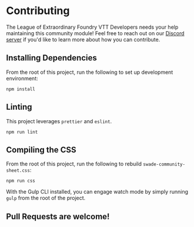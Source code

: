 # Contributing

The League of Extraordinary Foundry VTT Developers needs your help maintaining this community module! Feel free to reach out on our [Discord server](https://discord.gg/W4jxqrJtAT) if you'd like to learn more about how you can contribute.

## Installing Dependencies

From the root of this project, run the following to set up development environment:

```
npm install
```

## Linting

This project leverages `prettier` and `eslint`.

```
npm run lint
```

## Compiling the CSS

From the root of this project, run the following to rebuild `swade-community-sheet.css`:

```
npm run css
```

With the Gulp CLI installed, you can engage watch mode by simply running `gulp` from the root of the project.

## Pull Requests are welcome!
